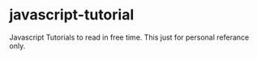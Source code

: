 # javascript-tutorial
Javascript Tutorials to read in free time. 
This just for personal referance only.
